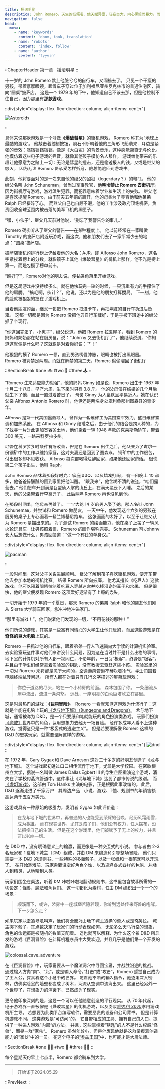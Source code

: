 ```yaml
---
title: 摇滚明星
description: John Romero，天生的反叛者，他天赋异禀，狂妄自大，内心黑暗而暴力。而在这性格的背后，是生父的不辞而别，继父的管束和打骂，游戏成了他最后的避风港，他与游戏开发的结缘是个偶然，就在那个炎炎夏日的计算机实验室中……
navigation: false
head:
  meta:
    - name: 'keywords'
      content: 'doom, book, translation'
    - name: 'robots'
      content: 'index, follow'
    - name: 'author'
      content: 'tyyuan'
---
```


::ChapterHeader
第一章：摇滚明星
::

十一岁的 John Romero 跳上他脏兮兮的自行车，又闯祸去了。
只见一个干瘦的男孩，带着厚厚眼镜，蹬着车子穿过位于加利福尼亚州罗克林市的普通住宅区，骑向“圆桌”披萨店。
这是一个 1979 年的下午，他知道自己不该去那，但是他控制不住自己，因为那里有**那款游戏**。

::div{style="display: flex; flex-direction: column; align-items: center"}

![Asteroids](/ch1_Asteroi.png)

::

具体来说那款游戏是一个叫做[**《爆破彗星》**](https://en.wikipedia.org/wiki/Asteroids_(video_game))的街机游戏， Romero 称其为“地球上最酷的游戏”。
他敲击着控制按钮，陨石不断朝着他的三角形飞船袭来，耳边是紧张的音效：铛铛铛铛铛铛，像是《大白鲨》的背景音乐，这种感觉简直无与伦比。
他模仿着这些电子游戏的声音，就像其他孩子模仿名人那样。
游戏给他带来的乐趣让他愿意为之赌上一切：无论是彗星的撞击，还是偷送报人的钱，又或是继父的怒火。
因为无论 Romero 要承受怎样折磨，他总能逃回到游戏中。

此刻，他将要面对的是一次来自他的继父的凶狠（legendary？）的鞭打。
他的继父名叫 John Schuneman，曾当过军事教官，他**明令禁止 Romero 去街机厅**。
因为街机厅有游戏，游戏滋生犯罪，而犯罪意味着学业和生活上的失败。
继父老是喜欢提醒 Romero，由于前夫五年前的离开，他的母亲为了养育他和他弟弟 Ralph 已经操碎了心。
而继父自己也自顾不暇，他的工作涉及政府顶级机密，负责回收全球范围内被击落的美军飞机的黑匣子。

“嘿，小伙子”，继父几天前对他说，“别忘了我警告你的事儿。”

Romero 确实听从了继父的警告——在某种程度上。
他以前经常在一家叫做 Timothy 的披萨店附近玩游戏，而这次，他和朋友们去了一家平常少去的地点：“圆桌”披萨店。

披萨店街机的排行榜上仍留着他的大名：AJR，即 Alfonso John Romero，这名字紧挨着榜上的分数，就像镇子上其他《爆破彗星》的街机上那样，他不光是榜上第一，而是包揽了榜单前十。

“瞧好了”，Romero对他的朋友说，便钻进角落里开始游戏。

但是这局游戏并没持续多久。就在他快玩完一轮的时候，一只沉重有力的手攥住了他的肩膀。
“搞毛啊，伙计？”，他说，还以为是他的朋友打算搅局。
下一刻，他的脸就被狠狠的摁在了游戏机上。

当着他朋友的面，继父一把把 Romero 拽进卡车，再把弄脏的自行车扔进后备箱。
这都一切都是因为 Romero 没把他的自行车藏好，于是乎被下班途中的继父抓了个现行。

“你这回完蛋了，小崽子”，继父说道。他把 Romero 拉进屋子，看到 Romero 的妈妈和奶奶都在站在厨房里，说：“Johnny 又去街机厅了”，他继续说到，“你知道这就像是什么吗？这就像是对着你妈说：艹！”

他狠狠的揍了 Romero 一顿，直到男孩嘴唇肿胀，眼睛也被打出黑眼圈。
Romero 被罚禁足两周。而就在解禁的第二天，Romero 偷偷溜回了街机厅

::SectionBreak
#one
🚲
#two
🍕
#three
🕹️
::

“Romero 生来适应能力就强”，他的妈妈 Ginny 如是说，Romero 出生于 1967 年十月二十八日，早产六周，生下来时只有 3.8 斤。
他的父母仅在结婚的几个月后就生下了他，而且一直过着苦日子。
母亲 Ginny 为人幽默且平易近人，她在认识父亲 Alfonso Antonio Romero 时，他俩还是两名身处亚利桑那州图森县的青少年。

Alfonso 是第一代美国墨西哥人，曾作为一名维修工为美国空军效力，整日维修空调和加热系统。
在 Alfonso 和 Ginny 结婚之后，由于他们的结合是跨人种的，为了找寻一片对此更加宽容的土地，他们乘着一辆 1948 年款的克莱斯勒轿车，带着 300 美元，一路来科罗拉多州。

尽管在科罗拉多时条件有所改善，但是在 Romero 出生之后，他父亲为了谋求一份铜矿中的工作以维持家庭，这对夫妻还是回到了图森市。
铜矿中的工作很苦，付出很多却不见收获。
Alfonso 每次都喝得烂醉回家，如果他还回家的话。
很快第二个孩子出生，他叫 Ralph。

John Romero 品味着那段好时光：家庭 BBQ、以及嬉戏打闹。
有一回晚上 10 点多，他爸爸醉醺醺的回到家里把他叫醒。
“跟我来”，他含糊不清的说道，“咱们露营去。”
他们把车开到满是巨型仙人掌的山丘上，在满天星辰下入睡。
之后的某天，他的父亲带着行李离开了，
此后两年 Romero 再也没见到他。

在那段时间里，他母亲再婚了。
一个大她 14 岁的男人娶了她，那人名叫 John Schuneman，并尝试和 Romero 做朋友。
一天中午，他发现这个六岁的男孩在厨房的桌子上专心画着一辆兰博基尼跑车。
这张画画的太好了，以至于让继父认为 Romero 是描出来的。
为了测试 Romero 的绘画能力，他在桌子上摆了一辆风火轮玩具车，让男孩照着画，Romero 的画作堪称完美。
Schuneman 问 Johnny 长大后想做什么，男孩回答道：“做一个有钱的单身汉。”

::div{style="display: flex; flex-direction: column; align-items: center"}

![pacman](/ch1_pacman.jpeg)

::

一段时间里，这对父子关系进展顺利。
继父了解到孩子喜欢街机游戏，便开车带他去参加本地的街机比赛。
结果 Romero 所向披靡。
他尤其擅长《吃豆人》这款游戏，他可以闭着眼睛控制着吃豆人穿越迷宫并吃掉沿途的豆子和水果。
但是很快，他的继父便发现 Romero 这项爱好逐渐有了上瘾的势头。

一切开始于 1979 年的一个夏日，那天 Romero 的弟弟 Ralph 和他的朋友他们刚从 Sierra 大学骑车回家，急冲冲地冲进家门。

“那里有游戏！”，他们说着他们发现的一切，“不用花钱的那种！”

他们所说的游戏，其实是一些富有同情心的大学生让他们玩的，而且这些游戏是在**奇怪的巨大电脑**上玩的。

Romero 一把抓过他的自行车，跟着弟弟一行人飞速骑向大学读的计算机实验室。
去实验室玩这件事对他们来讲没什么问题，因为这在当时并不是什么出格的事情。
地下室的计算机对所有人都一视同仁，不论年龄，一日为“极客”，终身是“极客”。
并且由于学生们经常拿着实验室的钥匙，没有教授去驱赶这些小孩。
实验室里的一切对 Romero 来将都是闻所未闻的，空调通风管道不断吹着冷气，学生们围着电脑终端乱转闲逛。
所有人都在对着只有几行文字描述的屏幕玩游戏：

> 你位于道路的尽头，站在一个小砖房的前面。
> 森林包围了你。
> 一条细流从屋中流出，流进一条沟壑。
> 远处，一座明亮的白色巨塔屹立在那里。

这是时最热门的游戏：[**《巨洞冒险》**](https://zh.wikipedia.org/zh-hans/%E5%B7%A8%E6%B4%9E%E5%86%92%E9%9A%AA)。
Romero 一看就知道这游戏为什流行了：这就是个能在电脑上玩的[《龙与地下城》（Dungeons and Dragons）](https://dnd.wizards.com/)。
龙与地下城，通常被称为 D&D，是一个只要纸和笔就能玩的角色扮演类游戏。
玩家们扮演[《魔戒》](https://zh.wikipedia.org/wiki/%E9%AD%94%E6%88%92)世界中的角色，运用想象力去经历一场冒险。
经许多成年人看不上这种游戏，觉得这只是一种“极客式的逃避主义”。
但是若要理解像 Romero 这样的 D&D 的忠实玩家，就需要理解这样的游戏。

::div{style="display: flex; flex-direction: column; align-items: center"}
![dnd](/ch1_dnd.png)
::

在 1972 年，Gary Gygax 和 Dave Arneson 这对二十多岁的好朋友创造了《龙与地下城》。
这个游戏起初通过口口相传流行于地下，尤其是大学校园。
在密歇根州立大学，据说一名叫做 James Dallas Egbert III 的学生企图重演这个游戏，消失在了学校的蒸汽管道中，这件事让《龙与地下城》达到了都市传说的级别。
而[《虚幻游戏》](https://zh.wikipedia.org/wiki/%E8%99%9A%E5%B9%BB%E6%B8%B8%E6%88%8F)，这部由 Tom Hanks 主演的电影，正是根据此事改编的。
此后，D&D 逐渐走进了千家万户，其周边产品：小说、游戏、T恤、规则书的年销售额高达两千五百万美元。

这游戏具有一种原始的吸引力，发明者 Gygax 如此评价道：

> 在龙与地下城的世界中，再普通的人也能受到荣耀的召唤，经历风霜雨雪，成为英雄。
> 而在现实世界，尤其是孩子们，他们没有权力，任人摆布，没法把控自己的生活。
> 但是在这个游戏里，他们被赋予了无上的权力，并且可以影响一切。

在 D&D 中，没有明确意义上的输赢，而更像是一种交互式的小说。
参与者由 2-3 名玩家和 1 位地下城主（DM）组成，并由 DM 来编造和引导整场冒险。
他们只需要一本 D&D 的规则书、一些特殊的多面骰子，以及一张纸和一根笔就可以开玩了。
在开始游戏前，玩家需要设定好角色个性，以及选择各式各样的种族，从矮人到精灵，从地精到人类。

玩家们围坐在桌边，听着 DM 咔啦咔啦地翻动规则书，这书里包含故事所需的一切设定：怪兽、魔法和角色们。
这一切都化为素材，任由 DM 编织出一个一个的场景：

> 顺溪而下，或许，浓雾中一座城堡若隐若现，你听到远处传来野兽的咆哮。下一步怎么走？

如果玩家决定追寻吼叫声，他们将会面对由地下城主选择的兽人或是奇美拉。
城主掷下骰子，其点数决定了玩家们的行动表现如何。
无论多么天马行空的想象，角色的命运都是被随机的数值支配着。
这也就可以解释，为什么这个被 D&D 所启发的游戏《巨洞冒险》在计算机程序员中大受欢迎，并且几乎是他们第一个开发的游戏。

![colossal_cave_adventure](/ch1_cave.png)

在《巨洞冒险》中，玩家需要从一个魔法洞穴中寻回宝藏，并战胜沿途的挑战。
通过输入方向“南”、“北“，或是输入命令，”打击“或”攻击“，Romero 感觉自己成为了主人公，探索着这个小说中的世界。
随着他不断的输入指令，他逐渐深入密林，仿佛实验室的墙壁都变成了树木，河流从空调中流淌出来。
这里已经另外一个世界了，在想象力的渲染下，已然成为了现实。

更令他印象深刻的是，这是一个可以任他随意创造的平行现实。
从 70 年代起，电子游戏界一直被像是《爆破彗星》的街机游戏，以及类似[雅达利 2600](https://baike.baidu.com/item/%E9%9B%85%E8%BE%BE%E5%88%A92600/23379272)家用游戏机所主导。
若想要为此类平台编写软件，需要昂贵的设备和公司背书。
但是计算机游戏不同。
这类游戏是“可访问”的。
它自带相应的工具、拥有自己的入口、提供了一种进入游戏”内部“的方法。
并且，这些掌控着“钥匙”的人不是什么权威“怪兽”，而是一群“家伙”。
Romero 虽然年龄小，但是他发现他就是这群掌握着创造能力的“家伙”中的一员。
在这个电子的[“奥兹王国”](https://baike.baidu.com/item/%E7%BB%BF%E9%87%8E%E4%BB%99%E8%B8%AA/18408259?fr=ge_ala)中，他可能才是大魔法师。

::SectionBreak
#one
🧝‍♀️
#two
🎲
#three
🧙‍♂️
::

每个星期天的早上七点半，Romero 都会骑车到大学。

---

> 开始译于2024.05.29

::PrevNext
::
